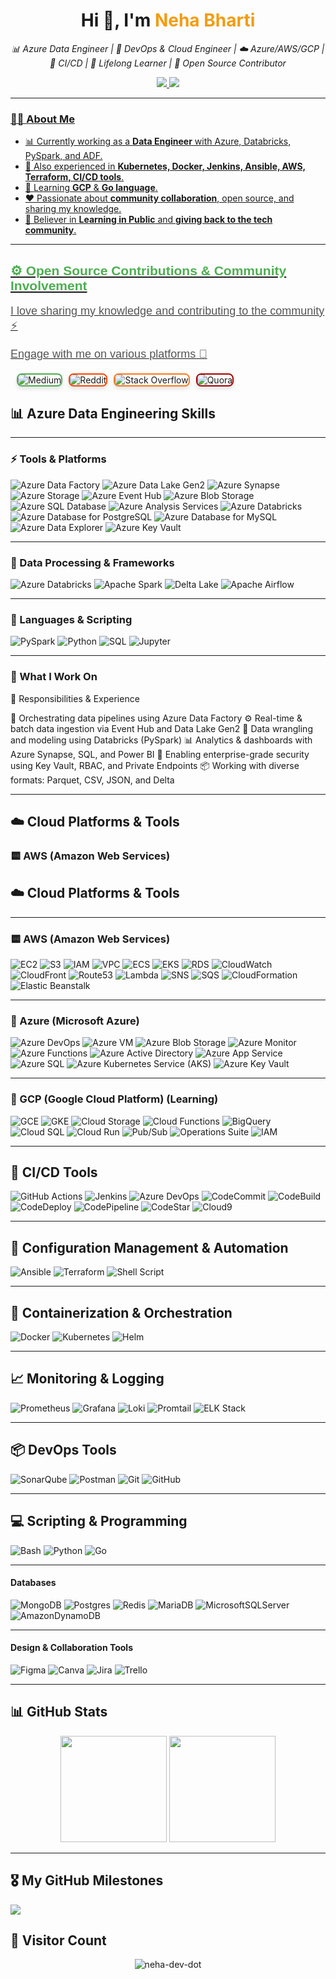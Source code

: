 <h1 align="center">Hi 👋, I'm <span style="color:#f39c12;">Neha Bharti</span></h1>

<p align="center">
  <i>📊 Azure Data Engineer | 🚀 DevOps & Cloud Engineer | ☁️ Azure/AWS/GCP | 🔁 CI/CD | 🧠 Lifelong Learner | 💬 Open Source Contributor</i>
</p>

<p align="center">
  <a href="https://www.linkedin.com/in/bharti24/" target="_blank">
    <img src="https://img.shields.io/badge/LinkedIn-%230077B5.svg?&style=for-the-badge&logo=linkedin&logoColor=white" />
  </a>
  <a href="https://x.com/neet_neha" target="_blank">
    <img src="https://img.shields.io/badge/X-%231DA1F2.svg?&style=for-the-badge&logo=x&logoColor=white" />
 
</p>

---


### 👩‍💻 About Me

- 📊 Currently working as a **Data Engineer** with Azure, Databricks, PySpark, and ADF.
- 🔭 Also experienced in **Kubernetes, Docker, Jenkins, Ansible, AWS, Terraform, CI/CD tools**.
- 🌱 Learning **GCP** & **Go language**.
- ❤️ Passionate about **community collaboration**, open source, and sharing my knowledge.
- 📢 Believer in **Learning in Public** and **giving back to the tech community**.

---

<h2 align="left" style="font-family: 'Arial', sans-serif; color: #4CAF50;"> ⚙️ Open Source Contributions & Community Involvement</h2>
<p align="left" style="font-size: 18px; font-family: 'Arial', sans-serif; color: #555;">I love sharing my knowledge and contributing to the community ⚡</p>
<p align="left" style="font-size: 18px; font-family: 'Arial', sans-serif; color: #555;">Engage with me on various platforms 🚀</p>

<div align="left" style="display: flex; gap: 10px; margin-top: 20px;">
  <a href="https://medium.com/@neetneha116" target="_blank" style="text-decoration: none;">
    <img alt="Medium" src="https://img.shields.io/badge/Medium-12100E?logo=medium&logoColor=white" style="border-radius: 8px; border: 2px solid #4CAF50; box-shadow: 0 4px 6px rgba(0, 0, 0, 0.1); transition: all 0.3s ease-in-out;" />
  </a>
  <a href="https://reddit.com/user/Immediate-Minute6287/" target="_blank" style="text-decoration: none;">
    <img alt="Reddit" src="https://img.shields.io/badge/Reddit-%23FF4500.svg?logo=Reddit&logoColor=white" style="border-radius: 8px; border: 2px solid #FF4500; box-shadow: 0 4px 6px rgba(0, 0, 0, 0.1); transition: all 0.3s ease-in-out;" />
  </a>
  <a href="https://stackoverflow.com/users/15405780/root?tab=profile" target="_blank" style="text-decoration: none;">
    <img alt="Stack Overflow" src="https://img.shields.io/badge/-Stackoverflow-FE7A16?logo=stack-overflow&logoColor=white" style="border-radius: 8px; border: 2px solid #FE7A16; box-shadow: 0 4px 6px rgba(0, 0, 0, 0.1); transition: all 0.3s ease-in-out;" />
  </a>
  <a href="https://www.quora.com/profile/Neha-Bharti-219" target="_blank" style="text-decoration: none;">
    <img alt="Quora" src="https://img.shields.io/badge/Quora-%23A50000?logo=Quora&logoColor=white" style="border-radius: 8px; border: 2px solid #A50000; box-shadow: 0 4px 6px rgba(0, 0, 0, 0.1); transition: all 0.3s ease-in-out;" />
  </a>
</div>


## 📊 Azure Data Engineering Skills

---

### ⚡ Tools & Platforms

![Azure Data Factory](https://img.shields.io/badge/Azure_Data_Factory-0078D7?logo=microsoft-azure&style=for-the-badge)
![Azure Data Lake Gen2](https://img.shields.io/badge/Azure_Data_Lake_Gen2-0078D7?logo=microsoft-azure&style=for-the-badge)
![Azure Synapse](https://img.shields.io/badge/Azure_Synapse-0078D7?logo=azuredevops&style=for-the-badge)
![Azure Storage](https://img.shields.io/badge/Azure_Storage-0078D7?logo=microsoft-azure&style=for-the-badge)
![Azure Event Hub](https://img.shields.io/badge/Azure_Event_Hub-0078D7?logo=microsoft-azure&style=for-the-badge)
![Azure Blob Storage](https://img.shields.io/badge/Azure_Blob_Storage-0078D7?logo=microsoft-azure&style=for-the-badge)
![Azure SQL Database](https://img.shields.io/badge/Azure_SQL_DB-0078D7?logo=microsoft-azure&style=for-the-badge)
![Azure Analysis Services](https://img.shields.io/badge/Azure_Analysis_Services-0078D7?logo=microsoft-azure&style=for-the-badge)
![Azure Databricks](https://img.shields.io/badge/Azure_Databricks-FF3621?style=for-the-badge&logo=databricks&logoColor=white)
![Azure Database for PostgreSQL](https://img.shields.io/badge/Azure_PostgreSQL-0078D7?logo=microsoft-azure&style=for-the-badge)
![Azure Database for MySQL](https://img.shields.io/badge/Azure_MySQL-0078D7?logo=microsoft-azure&style=for-the-badge)
![Azure Data Explorer](https://img.shields.io/badge/Azure_Data_Explorer-0078D7?logo=microsoft-azure&style=for-the-badge)
![Azure Key Vault](https://img.shields.io/badge/Azure_Key_Vault-0078D7?logo=microsoft-azure&style=for-the-badge)

---

### 🧮 Data Processing & Frameworks

![Azure Databricks](https://img.shields.io/badge/Azure_Databricks-FF3621?style=for-the-badge&logo=databricks&logoColor=white)
![Apache Spark](https://img.shields.io/badge/Apache_Spark-E25A1C?style=for-the-badge&logo=apachespark&logoColor=white)
![Delta Lake](https://img.shields.io/badge/Delta_Lake-0A79DF?style=for-the-badge&logo=databricks&logoColor=white)
![Apache Airflow](https://img.shields.io/badge/Apache_Airflow-017CEE?style=for-the-badge&logo=apacheairflow&logoColor=white)

---

### 🐍 Languages & Scripting

![PySpark](https://img.shields.io/badge/PySpark-E25A1C?style=for-the-badge&logo=apachespark&logoColor=white)
![Python](https://img.shields.io/badge/Python-3776AB?style=for-the-badge&logo=python&logoColor=white)
![SQL](https://img.shields.io/badge/SQL-4479A1?style=for-the-badge&logo=sqlite&logoColor=white)
![Jupyter](https://img.shields.io/badge/Jupyter-F37626?style=for-the-badge&logo=jupyter&logoColor=white)

---

### 📁 What I Work On

📁 Responsibilities & Experience

🔄 Orchestrating data pipelines using Azure Data Factory
⚙️ Real-time & batch data ingestion via Event Hub and Data Lake Gen2
🧠 Data wrangling and modeling using Databricks (PySpark)
📊 Analytics & dashboards with Azure Synapse, SQL, and Power BI
🔐 Enabling enterprise-grade security using Key Vault, RBAC, and Private Endpoints
📦 Working with diverse formats: Parquet, CSV, JSON, and Delta


---

## ☁️ Cloud Platforms & Tools

### 🟨 AWS (Amazon Web Services)
<!-- your full AWS badge section remains here -->


## ☁️ Cloud Platforms & Tools

---

### 🟨 AWS (Amazon Web Services)
![EC2](https://img.shields.io/badge/EC2-%23FF9900?logo=amazon-ec2&style=for-the-badge)
![S3](https://img.shields.io/badge/S3-%23FF9900?logo=amazon-s3&style=for-the-badge)
![IAM](https://img.shields.io/badge/IAM-%23FF9900?logo=aws&style=for-the-badge)
![VPC](https://img.shields.io/badge/VPC-%23FF9900?logo=aws&style=for-the-badge)
![ECS](https://img.shields.io/badge/ECS-%23FF9900?logo=amazon-ecs&style=for-the-badge)
![EKS](https://img.shields.io/badge/EKS-%23FF9900?logo=amazon-eks&style=for-the-badge)
![RDS](https://img.shields.io/badge/RDS-%23FF9900?logo=amazon-rds&style=for-the-badge)
![CloudWatch](https://img.shields.io/badge/CloudWatch-%23FF9900?logo=amazon-cloudwatch&style=for-the-badge)
![CloudFront](https://img.shields.io/badge/CloudFront-%23FF9900?logo=amazon-cloudfront&style=for-the-badge)
![Route53](https://img.shields.io/badge/Route53-%23FF9900?logo=amazon-route53&style=for-the-badge)
![Lambda](https://img.shields.io/badge/Lambda-%23FF9900?logo=aws-lambda&style=for-the-badge)
![SNS](https://img.shields.io/badge/SNS-%23FF9900?logo=amazon-sns&style=for-the-badge)
![SQS](https://img.shields.io/badge/SQS-%23FF9900?logo=amazon-sqs&style=for-the-badge)
![CloudFormation](https://img.shields.io/badge/CloudFormation-%23FF9900?logo=aws-cloudformation&style=for-the-badge)
![Elastic Beanstalk](https://img.shields.io/badge/Elastic_Beanstalk-%23FF9900?logo=aws&style=for-the-badge)

---

### 🔵 Azure (Microsoft Azure)
![Azure DevOps](https://img.shields.io/badge/Azure_DevOps-0078D7?logo=azuredevops&style=for-the-badge)
![Azure VM](https://img.shields.io/badge/Azure_VM-0078D7?logo=microsoft-azure&style=for-the-badge)
![Azure Blob Storage](https://img.shields.io/badge/Azure_Blob_Storage-0078D7?logo=microsoft-azure&style=for-the-badge)
![Azure Monitor](https://img.shields.io/badge/Azure_Monitor-0078D7?logo=microsoft-azure&style=for-the-badge)
![Azure Functions](https://img.shields.io/badge/Azure_Functions-0078D7?logo=microsoft-azure&style=for-the-badge)
![Azure Active Directory](https://img.shields.io/badge/Azure_AD-0078D7?logo=microsoft-azure&style=for-the-badge)
![Azure App Service](https://img.shields.io/badge/Azure_App_Service-0078D7?logo=microsoft-azure&style=for-the-badge)
![Azure SQL](https://img.shields.io/badge/Azure_SQL-0078D7?logo=microsoft-azure&style=for-the-badge)
![Azure Kubernetes Service (AKS)](https://img.shields.io/badge/AKS-0078D7?logo=azuredevops&style=for-the-badge)
![Azure Key Vault](https://img.shields.io/badge/Azure_Key_Vault-0078D7?logo=microsoft-azure&style=for-the-badge)

---

### 🔴 GCP (Google Cloud Platform) (Learning)
![GCE](https://img.shields.io/badge/GCE-F9AB00?logo=google-cloud&style=for-the-badge)
![GKE](https://img.shields.io/badge/GKE-F9AB00?logo=google-cloud&style=for-the-badge)
![Cloud Storage](https://img.shields.io/badge/Cloud_Storage-F9AB00?logo=google-cloud&style=for-the-badge)
![Cloud Functions](https://img.shields.io/badge/Cloud_Functions-F9AB00?logo=googlecloudfunctions&style=for-the-badge)
![BigQuery](https://img.shields.io/badge/BigQuery-F9AB00?logo=google-cloud&style=for-the-badge)
![Cloud SQL](https://img.shields.io/badge/Cloud_SQL-F9AB00?logo=google-cloud&style=for-the-badge)
![Cloud Run](https://img.shields.io/badge/Cloud_Run-F9AB00?logo=google-cloud&style=for-the-badge)
![Pub/Sub](https://img.shields.io/badge/Pub/Sub-F9AB00?logo=google-cloud&style=for-the-badge)
![Operations Suite](https://img.shields.io/badge/Operations_Suite-F9AB00?logo=google-cloud&style=for-the-badge)
![IAM](https://img.shields.io/badge/IAM-F9AB00?logo=google-cloud&style=for-the-badge)

---



## 🔁 CI/CD Tools

![GitHub Actions](https://img.shields.io/badge/GitHub%20Actions-2088FF?style=for-the-badge&logo=githubactions&logoColor=white)
![Jenkins](https://img.shields.io/badge/Jenkins-D24939?style=for-the-badge&logo=jenkins&logoColor=white)
![Azure DevOps](https://img.shields.io/badge/Azure%20DevOps-0078D7?style=for-the-badge&logo=azuredevops&logoColor=white)
![CodeCommit](https://img.shields.io/badge/CodeCommit-%23FF9900?logo=aws&style=for-the-badge)
![CodeBuild](https://img.shields.io/badge/CodeBuild-%23FF9900?logo=aws&style=for-the-badge)
![CodeDeploy](https://img.shields.io/badge/CodeDeploy-%23FF9900?logo=aws&style=for-the-badge)
![CodePipeline](https://img.shields.io/badge/CodePipeline-%23FF9900?logo=aws&style=for-the-badge)
![CodeStar](https://img.shields.io/badge/CodeStar-%23FF9900?logo=aws&style=for-the-badge)
![Cloud9](https://img.shields.io/badge/Cloud9-%23FF9900?logo=aws&style=for-the-badge)


---

## 🔧 Configuration Management & Automation

![Ansible](https://img.shields.io/badge/Ansible-EE0000?style=for-the-badge&logo=ansible&logoColor=white)
![Terraform](https://img.shields.io/badge/Terraform-623CE4?style=for-the-badge&logo=terraform&logoColor=white)
![Shell Script](https://img.shields.io/badge/Shell-%2312100E.svg?style=for-the-badge&logo=gnu-bash&logoColor=white)

---

## 🐳 Containerization & Orchestration

![Docker](https://img.shields.io/badge/Docker-2496ED?style=for-the-badge&logo=docker&logoColor=white)
![Kubernetes](https://img.shields.io/badge/Kubernetes-326CE5?style=for-the-badge&logo=kubernetes&logoColor=white)
![Helm](https://img.shields.io/badge/Helm-0F1689?style=for-the-badge&logo=helm&logoColor=white)

---

## 📈 Monitoring & Logging

![Prometheus](https://img.shields.io/badge/Prometheus-E6522C?style=for-the-badge&logo=prometheus&logoColor=white)
![Grafana](https://img.shields.io/badge/Grafana-F46800?style=for-the-badge&logo=grafana&logoColor=white)
![Loki](https://img.shields.io/badge/Loki-0F253A?style=for-the-badge&logo=grafana&logoColor=white)
![Promtail](https://img.shields.io/badge/Promtail-00BFFF?style=for-the-badge&logo=grafana&logoColor=white)
![ELK Stack](https://img.shields.io/badge/ELK-005571?style=for-the-badge&logo=elastic&logoColor=white)

---

## 📦 DevOps Tools

![SonarQube](https://img.shields.io/badge/SonarQube-4E9BCD?style=for-the-badge&logo=sonarqube&logoColor=white)
![Postman](https://img.shields.io/badge/Postman-FF6C37?style=for-the-badge&logo=postman&logoColor=white)
![Git](https://img.shields.io/badge/Git-F05032?style=for-the-badge&logo=git&logoColor=white)
![GitHub](https://img.shields.io/badge/GitHub-181717?style=for-the-badge&logo=github&logoColor=white)

---

## 💻 Scripting & Programming

![Bash](https://img.shields.io/badge/Bash-4EAA25?style=for-the-badge&logo=gnubash&logoColor=white)
![Python](https://img.shields.io/badge/Python-3776AB?style=for-the-badge&logo=python&logoColor=white)
![Go](https://img.shields.io/badge/Go-00ADD8?style=for-the-badge&logo=go&logoColor=white)

---

#### Databases
![MongoDB](https://img.shields.io/badge/MongoDB-%234ea94b.svg?style=for-the-badge&logo=mongodb&logoColor=white)
![Postgres](https://img.shields.io/badge/postgres-%23316192.svg?style=for-the-badge&logo=postgresql&logoColor=white)
![Redis](https://img.shields.io/badge/redis-%23DD0031.svg?style=for-the-badge&logo=redis&logoColor=white)
![MariaDB](https://img.shields.io/badge/MariaDB-003545?style=for-the-badge&logo=mariadb&logoColor=white)
![MicrosoftSQLServer](https://img.shields.io/badge/Microsoft%20SQL%20Server-CC2927?style=for-the-badge&logo=microsoft%20sql%20server&logoColor=white)
![AmazonDynamoDB](https://img.shields.io/badge/Amazon%20DynamoDB-4053D6?style=for-the-badge&logo=Amazon%20DynamoDB&logoColor=white)

---

#### Design & Collaboration Tools
![Figma](https://img.shields.io/badge/figma-%23F24E1E.svg?style=for-the-badge&logo=figma&logoColor=white)
![Canva](https://img.shields.io/badge/Canva-%2300C4CC.svg?style=for-the-badge&logo=Canva&logoColor=white)
![Jira](https://img.shields.io/badge/jira-%230A0FFF.svg?style=for-the-badge&logo=jira&logoColor=white)
![Trello](https://img.shields.io/badge/Trello-%23026AA7.svg?style=for-the-badge&logo=Trello&logoColor=white)

---


## 📊 GitHub Stats

<p align="center">
  <img src="https://github-readme-stats.vercel.app/api?username=neha-dev-dot&show_icons=true&theme=radical" height="170px"/>
  <img src="https://github-readme-stats.vercel.app/api/top-langs/?username=neha-dev-dot&layout=compact&theme=radical" height="170px"/>
</p>

---

## 🎖️ My GitHub Milestones
![](https://github-profile-trophy.vercel.app/?username=neha-dev-dot&theme=radical&no-frame=false&no-bg=false&margin-w=4)

## 👀 Visitor Count
<p align="center">
  <img src="https://komarev.com/ghpvc/?username=neha-dev-dot&label=Visitors&color=brightgreen&style=flat-square" alt="neha-dev-dot" />
</p>
